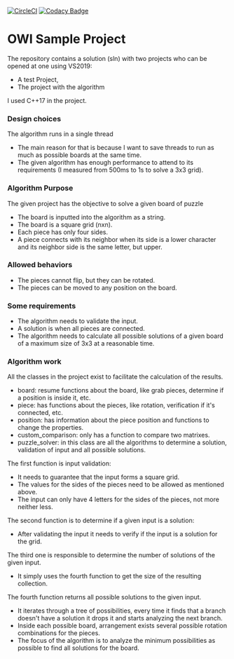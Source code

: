 [![CircleCI](https://circleci.com/gh/ocarizr/OWI_sample.svg?style=svg)](https://circleci.com/gh/ocarizr/OWI_sample)
[![Codacy Badge](https://api.codacy.com/project/badge/Grade/d9cb9f6e95a04455963045310743b4a9)](https://www.codacy.com/manual/ocarizr/OWI_sample?utm_source=github.com&amp;utm_medium=referral&amp;utm_content=ocarizr/OWI_sample&amp;utm_campaign=Badge_Grade)

# OWI Sample Project

The repository contains a solution (sln) with two projects who can be opened at one using VS2019:
-  A test Project,
-  The project with the algorithm

I used C++17 in the project.

### Design choices

The algorithm runs in a single thread
-  The main reason for that is because I want to save threads to run as much as possible boards at the same time.
-  The given algorithm has enough performance to attend to its requirements (I measured from 500ms to 1s to solve a 3x3 grid).

### Algorithm Purpose

The given project has the objective to solve a given board of puzzle
-  The board is inputted into the algorithm as a string.
-  The board is a square grid (nxn).
-  Each piece has only four sides.
-  A piece connects with its neighbor when its side is a lower character and its neighbor side is the same letter, but upper.

### Allowed behaviors

-  The pieces cannot flip, but they can be rotated.
-  The pieces can be moved to any position on the board.

### Some requirements

-  The algorithm needs to validate the input.
-  A solution is when all pieces are connected.
-  The algorithm needs to calculate all possible solutions of a given board of a maximum size of 3x3 at a reasonable time.

### Algorithm work

All the classes in the project exist to facilitate the calculation of the results.
-  board: resume functions about the board, like grab pieces, determine if a position is inside it, etc.
-  piece: has functions about the pieces, like rotation, verification if it's connected, etc.
-  position: has information about the piece position and functions to change the properties.
-  custom_comparison: only has a function to compare two matrixes.
-  puzzle_solver: in this class are all the algorithms to determine a solution, validation of input and all possible solutions.

The first function is input validation:
-  It needs to guarantee that the input forms a square grid.
-  The values for the sides of the pieces need to be allowed as mentioned above.
-  The input can only have 4 letters for the sides of the pieces, not more neither less.

The second function is to determine if a given input is a solution:
-  After validating the input it needs to verify if the input is a solution for the grid.

The third one is responsible to determine the number of solutions of the given input.
-  It simply uses the fourth function to get the size of the resulting collection.

The fourth function returns all possible solutions to the given input.
-  It iterates through a tree of possibilities, every time it finds that a branch doesn't have a solution it drops it and starts analyzing the next branch.
-  Inside each possible board, arrangement exists several possible rotation combinations for the pieces.
-  The focus of the algorithm is to analyze the minimum possibilities as possible to find all solutions for the board.
